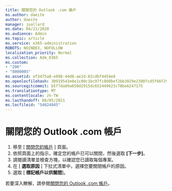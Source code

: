 ```yaml
---
title: 關閉您的 Outlook .com 帳戶
ms.author: daeite
author: daeite
manager: joallard
ms.date: 04/21/2020
ms.audience: Admin
ms.topic: article
ms.service: o365-administration
ROBOTS: NOINDEX, NOFOLLOW
localization_priority: Normal
ms.collection: Adm_O365
ms.custom:
- "206"
- "8000005"
ms.assetid: ef3475a8-e898-44d8-ae1d-82cdbf4454e8
ms.openlocfilehash: 30919543e0e1c80c1bc97fc808bef2bb3029e2380fcd5f66f2995aedc4e4282f
ms.sourcegitcommit: b5f7da89a650d2915dc652449623c78be6247175
ms.translationtype: MT
ms.contentlocale: zh-TW
ms.lasthandoff: 08/05/2021
ms.locfileid: "54024845"
---
```

# <a name="close-your-outlookcom-account"></a>關閉您的 Outlook .com 帳戶

1. 移至 [ [關閉您的帳戶](https://go.microsoft.com/fwlink/p/?linkid=845493) ] 頁面。
2. 依照頁面上的指示，確定您的帳戶已可以關閉，然後選取 **[下一步]**。
3. 請閱讀清單並檢查方塊，以確認您已讀取每個專案。
4. 在 [ **選取原因** ] 下拉式清單中，選擇您要關閉帳戶的原因。
5. 選取 [ **標記帳戶以供關閉**]。

若要深入瞭解，請參閱[關閉您的 Outlook .com 帳戶](https://support.office.com/article/564b801e-2a47-4cb2-afa8-12ead3185038?wt.mc_id=Office_Outlook_com_Alchemy)。
  